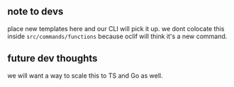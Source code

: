 ## note to devs

place new templates here and our CLI will pick it up. we dont colocate this inside `src/commands/functions` because oclif will think it's a new command.

## future dev thoughts

we will want a way to scale this to TS and Go as well.
